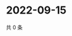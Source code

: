 # 2022-09-15

共 0 条

<!-- BEGIN WEIBO -->
<!-- 最后更新时间 Thu Sep 15 2022 07:18:54 GMT+0800 (China Standard Time) -->

<!-- END WEIBO -->
